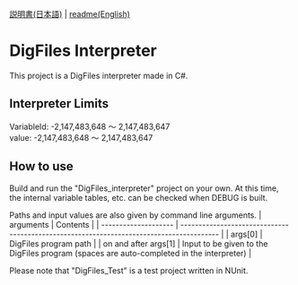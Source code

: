 [説明書(日本語)](https://github.com/yamaserif/DigFiles/blob/main/interpreter/README_jp.md) | [readme(English)](https://github.com/yamaserif/DigFiles/blob/main/interpreter/README.md)

# DigFiles Interpreter
This project is a DigFiles interpreter made in C#.

## Interpreter Limits
VariableId: -2,147,483,648 ～ 2,147,483,647  
value: -2,147,483,648 ～ 2,147,483,647

## How to use
Build and run the "DigFiles_interpreter" project on your own.
At this time, the internal variable tables, etc. can be checked when DEBUG is built.

Paths and input values are also given by command line arguments.
|  arguments           |  Contents                                                                                |
| -------------------- | ---------------------------------------------------------------------------------------- |
| args[0]              | DigFiles program path                                                                    |
| on and after args[1] | Input to be given to the DigFiles program (spaces are auto-completed in the interpreter) |

Please note that "DigFiles_Test" is a test project written in NUnit.
